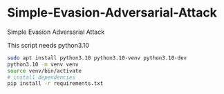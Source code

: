 # Simple-Evasion-Adversarial-Attack
Simple Evasion Adversarial Attack

This script needs python3.10

```bash
sudo apt install python3.10 python3.10-venv python3.10-dev
python3.10 -m venv venv
source venv/bin/activate
# install dependencies
pip install -r requirements.txt
```
